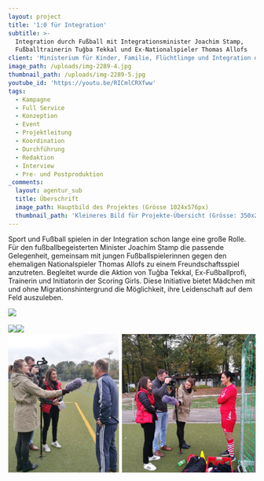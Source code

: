 ```yaml
---
layout: project
title: '1:0 für Integration'
subtitle: >-
  Integration durch Fußball mit Integrationsminister Joachim Stamp,
  Fußballtrainerin Tuğba Tekkal und Ex-Nationalspieler Thomas Allofs
client: 'Ministerium für Kinder, Familie, Flüchtlinge und Integration des Landes NRW'
image_path: /uploads/img-2289-4.jpg
thumbnail_path: /uploads/img-2289-5.jpg
youtube_id: 'https://youtu.be/RICmlCRXfww'
tags:
  - Kampagne
  - Full Service
  - Konzeption
  - Event
  - Projektleitung
  - Koordination
  - Durchführung
  - Redaktion
  - Interview
  - Pre- und Postproduktion
_comments:
  layout: agentur_sub
  title: Überschrift
  image_path: Hauptbild des Projektes (Grösse 1024x576px)
  thumbnail_path: 'Kleineres Bild für Projekte-Übersicht (Grösse: 350x250px)'
---
```


Sport und Fußball spielen in der Integration schon lange eine große Rolle. Für den fußballbegeisterten Minister Joachim Stamp die passende Gelegenheit, gemeinsam mit jungen Fußballspielerinnen gegen den ehemaligen Nationalspieler Thomas Allofs zu einem Freundschaftsspiel anzutreten. Begleitet wurde die Aktion von Tuğba Tekkal, Ex-Fußballprofi, Trainerin und Initiatorin der Scoring Girls. Diese Initiative bietet Mädchen mit und ohne Migrationshintergrund die Möglichkeit, ihre Leidenschaft auf dem Feld auszuleben. 

![](/uploads/img-2291-1.jpg)

![](/uploads/img-2290-1.jpg)![](/uploads/img-2292.jpg)![](/uploads/unbenannt-2.png)